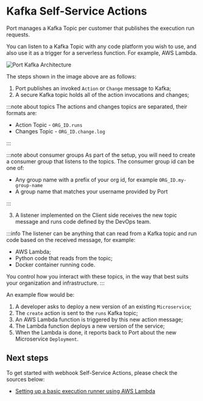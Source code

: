 # Kafka Self-Service Actions

Port manages a Kafka Topic per customer that publishes the execution run requests.

You can listen to a Kafka Topic with any code platform you wish to use, and also use it as a trigger for a serverless function. For example, AWS Lambda.

![Port Kafka Architecture](/img/self-service-actions/portKafkaArchitecture.jpg)

The steps shown in the image above are as follows:

1. Port publishes an invoked `Action` or `Change` message to Kafka;
2. A secure Kafka topic holds all of the action invocations and changes;

:::note about topics
The actions and changes topics are separated, their formats are:

- Action Topic - `ORG_ID.runs`
- Changes Topic - `ORG_ID.change.log`

:::

:::note about consumer groups
As part of the setup, you will need to create a consumer group that listens to the topics. The consumer group id can be one of:

- Any group name with a prefix of your org id, for example `ORG_ID.my-group-name`
- A group name that matches your username provided by Port

:::

3. A listener implemented on the Client side receives the new topic message and runs code defined by the DevOps team.

:::info
The listener can be anything that can read from a Kafka topic and run code based on the received message, for example:

- AWS Lambda;
- Python code that reads from the topic;
- Docker container running code.

You control how you interact with these topics, in the way that best suits your organization and infrastructure.
:::

An example flow would be:

1. A developer asks to deploy a new version of an existing `Microservice`;
2. The `create` action is sent to the `runs` Kafka topic;
3. An AWS Lambda function is triggered by this new action message;
4. The Lambda function deploys a new version of the service;
5. When the Lambda is done, it reports back to Port about the new Microservice `Deployment`.

## Next steps

To get started with webhook Self-Service Actions, please check the sources below:

- [Setting up a basic execution runner using AWS Lambda](./examples/execution-basic-runner-using-aws-lambda.md)
